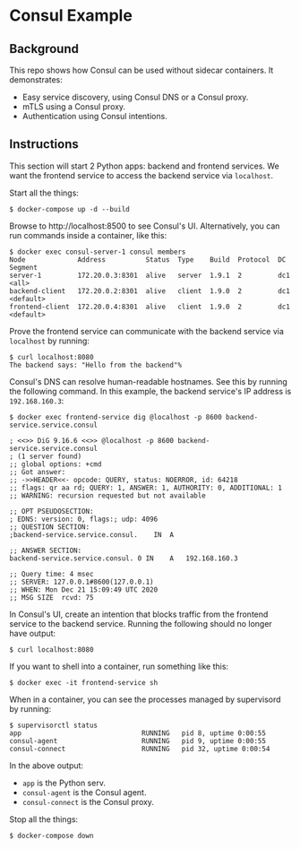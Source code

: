 # Consul Example

## Background

This repo shows how Consul can be used without sidecar containers. It demonstrates:

- Easy service discovery, using Consul DNS or a Consul proxy.
- mTLS using a Consul proxy.
- Authentication using Consul intentions.

## Instructions

This section will start 2 Python apps: backend and frontend services. We want the frontend service to access the backend service via `localhost`.

Start all the things:

```
$ docker-compose up -d --build
```

Browse to http://localhost:8500 to see Consul's UI. Alternatively, you can run commands inside a container, like this:

```
$ docker exec consul-server-1 consul members
Node             Address          Status  Type    Build  Protocol  DC   Segment
server-1         172.20.0.3:8301  alive   server  1.9.1  2         dc1  <all>
backend-client   172.20.0.2:8301  alive   client  1.9.0  2         dc1  <default>
frontend-client  172.20.0.4:8301  alive   client  1.9.0  2         dc1  <default>
```

Prove the frontend service can communicate with the backend service via `localhost` by running:

```
$ curl localhost:8080
The backend says: "Hello from the backend"%
```

Consul's DNS can resolve human-readable hostnames. See this by running the following command. In this example, the backend service's IP address is `192.168.160.3`:

```
$ docker exec frontend-service dig @localhost -p 8600 backend-service.service.consul

; <<>> DiG 9.16.6 <<>> @localhost -p 8600 backend-service.service.consul
; (1 server found)
;; global options: +cmd
;; Got answer:
;; ->>HEADER<<- opcode: QUERY, status: NOERROR, id: 64218
;; flags: qr aa rd; QUERY: 1, ANSWER: 1, AUTHORITY: 0, ADDITIONAL: 1
;; WARNING: recursion requested but not available

;; OPT PSEUDOSECTION:
; EDNS: version: 0, flags:; udp: 4096
;; QUESTION SECTION:
;backend-service.service.consul.	IN	A

;; ANSWER SECTION:
backend-service.service.consul.	0 IN	A	192.168.160.3

;; Query time: 4 msec
;; SERVER: 127.0.0.1#8600(127.0.0.1)
;; WHEN: Mon Dec 21 15:09:49 UTC 2020
;; MSG SIZE  rcvd: 75
```

In Consul's UI, create an intention that blocks traffic from the frontend service to the backend service. Running the following should no longer have output:

```
$ curl localhost:8080
```

If you want to shell into a container, run something like this:

```
$ docker exec -it frontend-service sh
```

When in a container, you can see the processes managed by supervisord by running:

```
$ supervisorctl status
app                              RUNNING   pid 8, uptime 0:00:55
consul-agent                     RUNNING   pid 9, uptime 0:00:55
consul-connect                   RUNNING   pid 32, uptime 0:00:54
```

In the above output:

- `app` is the Python serv.
- `consul-agent` is the Consul agent.
- `consul-connect` is the Consul proxy.

Stop all the things:

```
$ docker-compose down
```
